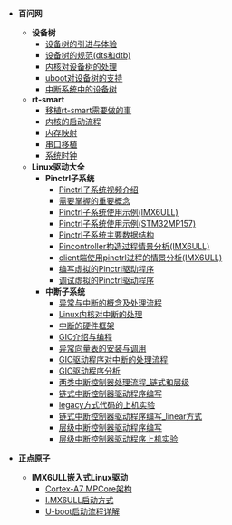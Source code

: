 - **百问网**
  - **设备树**
    - [设备树的引进与体验](/_docs/course/100ask/devicetree/01_设备树的引进与体验.md)
    - [设备树的规范(dts和dtb)](/_docs/course/100ask/devicetree/02_设备树的规范(dts和dtb).md)
    - [内核对设备树的处理](/_docs/course/100ask/devicetree/03_内核对设备树的处理.md)
    - [uboot对设备树的支持](/_docs/course/100ask/devicetree/04_uboot对设备树的支持.md)
    - [中断系统中的设备树](/_docs/course/100ask/devicetree/05_中断系统中的设备树.md)
  - **rt-smart**
    - [移植rt-smart需要做的事](/_docs/course/100ask/rt-smart/01_移植rt-smart需要做的事.md)
    - [内核的启动流程](/_docs/course/100ask/rt-smart/02_内核的启动流程.md)
    - [内存映射](/_docs/course/100ask/rt-smart/03_内存映射.md)
    - [串口移植](/_docs/course/100ask/rt-smart/04_串口移植.md)
    - [系统时钟](/_docs/course/100ask/rt-smart/05_系统时钟.md)
  - **Linux驱动大全**
    - **Pinctrl子系统**
      - [Pinctrl子系统视频介绍](/_docs/course/100ask/driver_summa/pinctrl/01_Pinctrl子系统视频介绍.md)
      - [需要掌握的重要概念](/_docs/course/100ask/driver_summa/pinctrl/02_需要掌握的重要概念.md)
      - [Pinctrl子系统使用示例(IMX6ULL)](/_docs/course/100ask/driver_summa/pinctrl/03_Pinctrl子系统使用示例_基于IMX6ULL.md)
      - [Pinctrl子系统使用示例(STM32MP157)](/_docs/course/100ask/driver_summa/pinctrl/03_Pinctrl子系统使用示例_基于STM32MP157.md)
      - [Pinctrl子系统主要数据结构](/_docs/course/100ask/driver_summa/pinctrl/04_Pinctrl子系统主要数据结构.md)
      - [Pincontroller构造过程情景分析(IMX6ULL)](/_docs/course/100ask/driver_summa/pinctrl/05_Pincontroller构造过程情景分析_基于IMX6ULL.md)
      - [client端使用pinctrl过程的情景分析(IMX6ULL)](/_docs/course/100ask/driver_summa/pinctrl/06_client端使用pinctrl过程的情景分析_基于IMX6ULL.md)
      - [编写虚拟的Pinctrl驱动程序](/_docs/course/100ask/driver_summa/pinctrl/07_编写虚拟的Pinctrl驱动程序.md)
      - [调试虚拟的Pinctrl驱动程序](/_docs/course/100ask/driver_summa/pinctrl/08_调试虚拟的Pinctrl驱动程序.md)
    - **中断子系统**
      - [异常与中断的概念及处理流程](/_docs/course/100ask/driver_summa/interrupt/01_异常与中断的概念及处理流程.md)
      - [Linux内核对中断的处理](/_docs/course/100ask/driver_summa/interrupt/02_Linux内核对中断的处理.md)
      - [中断的硬件框架](/_docs/course/100ask/driver_summa/interrupt/09_中断的硬件框架.md)
      - [GIC介绍与编程](/_docs/course/100ask/driver_summa/interrupt/10_GIC介绍与编程.md)
      - [异常向量表的安装与调用](/_docs/course/100ask/driver_summa/interrupt/11_异常向量表的安装与调用.md)
      - [GIC驱动程序对中断的处理流程](/_docs/course/100ask/driver_summa/interrupt/12_GIC驱动程序对中断的处理流程.md)
      - [GIC驱动程序分析](/_docs/course/100ask/driver_summa/interrupt/13_GIC驱动程序分析.md)
      - [两类中断控制器处理流程_链式和层级](/_docs/course/100ask/driver_summa/interrupt/14_两类中断控制器处理流程_链式和层级.md)
      - [链式中断控制器驱动程序编写](/_docs/course/100ask/driver_summa/interrupt/15_链式中断控制器驱动程序编写.md)
      - [legacy方式代码的上机实验](/_docs/course/100ask/driver_summa/interrupt/16_legacy方式代码的上机实验.md)
      - [链式中断控制器驱动程序编写_linear方式](/_docs/course/100ask/driver_summa/interrupt/17_链式中断控制器驱动程序编写_linear方式.md)
      - [层级中断控制器驱动程序编写](/_docs/course/100ask/driver_summa/interrupt/18_层级中断控制器驱动程序编写.md)
      - [层级中断控制器驱动程序上机实验](/_docs/course/100ask/driver_summa/interrupt/19_层级中断控制器驱动程序上机实验.md)

- **正点原子**
  - **IMX6ULL嵌入式Linux驱动**
    - [Cortex-A7 MPCore架构](/_docs/course/alientek/imx6ull_linux/Cortex-A7_MPCore架构.md)
    - [I.MX6ULL启动方式](/_docs/course/alientek/imx6ull_linux/I.MX6ULL启动方式.md)
    - [U-boot启动流程详解](/_docs/course/alientek/imx6ull_linux/uboot启动流程详解.md)